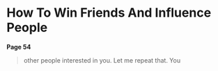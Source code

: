 # How To Win Friends And Influence People

**Page 54**

> other people interested in you. Let me repeat that. You

